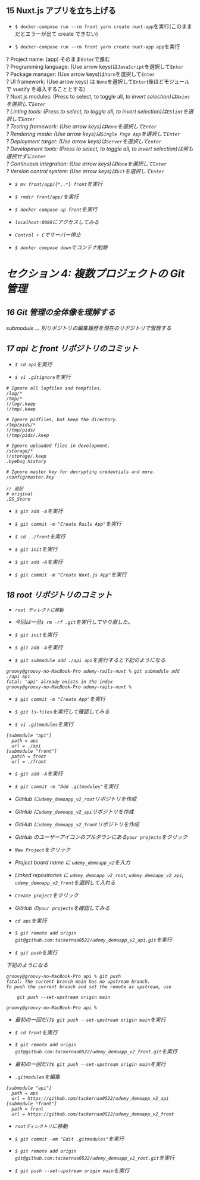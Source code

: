 ## 15 Nuxt.js アプリを立ち上げる

- `$ docker-compose run --rm front yarn create nuxt-app`を実行(このままだとエラーが出て create できない)<br>

* `$ docker-compose run --rm front yarn create nuxt-app app`を実行<br>

? Project name: (app) そのまま`Enter`で進む<br>
? Programming language: (Use arrow keys)は`JavaScript`を選択して`Enter`<br>
? Package manager: (Use arrow keys)は`Yarn`を選択して`Enter`<br>
? UI framework: (Use arrow keys) は `None`を選択して`Enter`(後ほどモジュールで vuetify を導入することとする)<br>
? Nuxt.js modules: (Press <space> to select, <a> to toggle all, <i> to invert selection)は`Axios`を選択して`Enter`<br>
? Linting tools: (Press <space> to select, <a> to toggle all, <i> to invert selection)は`ESlint`を選択して`Enter`<br>
? Testing framework: (Use arrow keys)は`None`を選択して`Enter`<br>
? Rendering mode: (Use arrow keys)は`Single Page App`を選択して`Enter`<br>
? Deployment target: (Use arrow keys)は`Server`を選択して`Enter`<br>
? Development tools: (Press <space> to select, <a> to toggle all, <i> to invert selection)は何も選択せずに`Enter`<br>
? Continuous integration: (Use arrow keys)は`None`を選択して`Enter`<br>
? Version control system: (Use arrow keys)は`Git`を選択して`Enter`<br>

- `$ mv front/app/{*,.*} front`を実行<br>

- `$ rmdir front/app/`を実行<br>

* `$ docker compose up front`を実行<br>

- `localhost:8080`にアクセスしてみる<br>

- `Control + C`でサーバー停止<br>

* `$ docker compose down`でコンテナ削除<br>

# セクション 4: 複数プロジェクトの Git 管理

## 16 Git 管理の全体像を理解する

submodule ... 別リポジトリの編集履歴を現在のリポジトリで管理する<br>

## 17 api と front リポジトリのコミット

- `$ cd api`を実行<br>

* `$ vi .gitignore`を実行<br>

```vi:.gitignore
# Ignore all logfiles and tempfiles.
/log/*
/tmp/*
!/log/.keep
!/tmp/.keep

# Ignore pidfiles, but keep the directory.
/tmp/pids/*
!/tmp/pids/
!/tmp/pids/.keep

# Ignore uploaded files in development.
/storage/*
!/storage/.keep
.byebug_history

# Ignore master key for decrypting credentials and more.
/config/master.key

// 追記
# original
.DS_Store
```

- `$ git add -A`を実行<br>

- `$ git commit -m "Create Rails App"`を実行<br>

* `$ cd ../front`を実行<br>

- `$ git init`を実行<br>

* `$ git add -A`を実行<br>

- `$ git commit -m "Create Nuxt.js App"`を実行<br>

## 18 root リポジトリのコミット

- `root ディレクトに移動`<br>

- 今回は一旦`$ rm -rf .git`を実行してやり直した。<br>

* `$ git init`を実行<br>

* `$ git add -A`を実行<br>

- `$ git submodule add ./api api`を実行すると下記のようになる<br>

```:terminal
groovy@groovy-no-MacBook-Pro udemy-rails-nuxt % git submodule add ./api api
fatal: 'api' already exists in the index
groovy@groovy-no-MacBook-Pro udemy-rails-nuxt %
```

- `$ git commit -m "Create App"`を実行<br>

* `$ git ls-files`を実行して確認してみる<br>

- `$ vi .gitmodules`を実行<br>

```vi:.bitmodules
[submodule "api"]
  path = api
  url = ./api
[submodule "front"]
  patch = front
  url = ./front
```

- `$ git add -A`を実行<br>

* `$ git commit -m "Add .gitmodules"`を実行<br>

- GitHub に`udemy_demoapp_v2_root`リポジトリを作成<br>

* GitHub に`udemy_demoapp_v2_api`リポジトリを作成<br>

* GitHub に`udemy_demoapp_v2_front`リポジトリを作成<br>

- GitHub のユーザーアイコンのプルダウンにある`your projects`をクリック<br>

- `New Project`をクリック<br>

* Project board name に `udemy_demoapp_v2`を入力<br>

- Linked repositories に `udemy_demoapp_v2_root`, `udemy_demoapp_v2_api`, `udemy_demoapp_v2_front`を選択して入れる<br>

* `Create project`をクリック<br>

- GitHub の`your projects`を確認してみる<br>

* `cd api`を実行<br>

* `$ git remote add origin git@github.com:tackernao0522/udemy_demoapp_v2_api.git`を実行<br>

- `$ git push`を実行<br>

下記のようになる<br>

```:terminal
groovy@groovy-no-MacBook-Pro api % git push
fatal: The current branch main has no upstream branch.
To push the current branch and set the remote as upstream, use

    git push --set-upstream origin main

groovy@groovy-no-MacBook-Pro api %
```

- 最初の一回だけ`$ git push --set-upstream origin main`を実行<br>

* `$ cd front`を実行<br>

- `$ git remote add origin git@github.com:tackernao0522/udemy_demoapp_v2_front.git`を実行<br>

- 最初の一回だけ`$ git push --set-upstream origin main`を実行<br>

- `.gitmodules`を編集<br>

```:.gitmodules
[submodule "api"]
  path = api
  url = https://github.com/tackernao0522/udemy_demoapp_v2_api
[submodule "front"]
  path = front
  url = https://github.com/tackernao0522/udemy_demoapp_v2_front
```

- `rootディレクトリ`に移動<br>

- `$ git commit -am "Edit .gitmodules"`を実行<br>

* `$ git remote add origin git@github.com:tackernao0522/udemy_demoapp_v2_root.git`を実行<br>

- `$ git push --set-upstream origin main`を実行<br>
